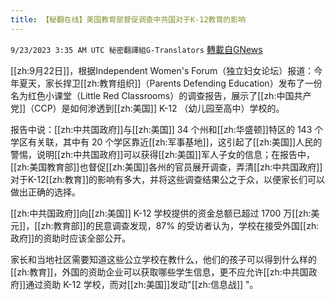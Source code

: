 ```yaml
---
title: 【秘翻在线】美国教育部督促调查中共国对于K-12教育的影响
---
```

`9/23/2023 3:35 AM UTC 秘密翻譯組G-Translators` [轉載自GNews](https://gnews.org/articles/1729099)

[[zh:9月22日]]，根据Independent Women's Forum（独立妇女论坛）报道：今年夏天，家长捍卫[[zh:教育组织]]（Parents Defending Education）发布了一份名为红色小课堂（Little Red Classrooms）的调查报告，展示了[[zh:中国共产党]]（CCP）是如何渗透到[[zh:美国]] K-12 （幼儿园至高中）学校的。

报告中说：[[zh:中共国政府]]与[[zh:美国]] 34 个州和[[zh:华盛顿]]特区的 143 个学区有关联，其中有 20 个学区靠近[[zh:军事基地]]，这引起了[[zh:美国]]人民的警惕，说明[[zh:中共国政府]]可以获得[[zh:美国]]军人子女的信息；在报告中，[[zh:美国教育部]]也督促[[zh:美国]]各州的官员展开调查，弄清[[zh:中共国政府]]对于K-12[[zh:教育]]的影响有多大，并将这些调查结果公之于众，以便家长们可以做出正确的选择。

[[zh:中共国政府]]向[[zh:美国]] K-12 学校提供的资金总额已超过 1700 万[[zh:美元]]，[[zh:教育部]]的民意调查发现，87% 的受访者认为，学校在接受外国[[zh:政府]]的资助时应该全部公开。

家长和当地社区需要知道这些公立学校在教什么，他们的孩子可以得到什么样的[[zh:教育]]，外国的资助企业可以获取哪些学生信息，更不应允许[[zh:中共国政府]]通过资助 K-12 学校，而对[[zh:美国]]发动"[[zh:信息战]] "。
